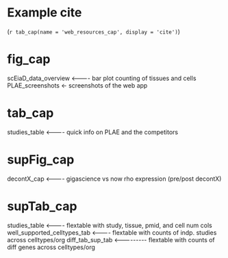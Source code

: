 # Example cite
(`r tab_cap(name = 'web_resources_cap', display = 'cite')`)

# fig_cap
scEiaD_data_overview <---- bar plot counting of tissues and cells
PLAE_screenshots <- screenshots of the web app

# tab_cap
studies_table <---- quick info on PLAE and the competitors
# supFig_cap
decontX_cap <---- gigascience vs now rho expression (pre/post decontX)

# supTab_cap
studies_table <---- flextable with study, tissue, pmid, and cell num cols
well_supported_celltypes_tab <---- flextable with counts of indp. studies across celltypes/org
diff_tab_sup_tab <--------- flextable with counts of diff genes across celltypes/org
